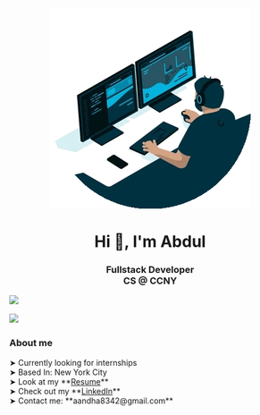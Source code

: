 <div align="center"><img src="header.gif"></div>

<h1 align="center">Hi 👋, I'm Abdul</h1>
<h3 align="center">
Fullstack Developer <br>
CS @ CCNY</h3>

<p align="center">

</p>


<img src="https://user-images.githubusercontent.com/73097560/115834477-dbab4500-a447-11eb-908a-139a6edaec5c.gif">

<!-- <h4 align="left">Connect with me!</h4>
<p align="left">
- <img align="center" src="https://raw.githubusercontent.com/rahuldkjain/github-profile-readme-generator/master/src/images/icons/Social/linked-in-alt.svg" height="15" width="20" /> Abdul Andha<br>
- 📧 aandha8342@gmail.com
</p> -->

<p align="left">
  <img src="https://github-readme-stats.vercel.app/api?username=Abdul-Andha&show_icons=true&hide_border=true&&count_private=true&include_all_commits=true&theme=radical" />
</p>

<h3>About me</h3>
➤ Currently looking for internships <br>
➤ Based In: New York City <br>
➤ Look at my **<a align="center" href="https://drive.google.com/file/d/1JqCgPuNtUTr2JKiHf0zW3WDBAdzsH8ae/view?usp=sharing" target="_blank">Resume</a>** <br>
➤ Check out my **<a align="center" href="https://www.linkedin.com/in/abdul-andha/" target="_blank">LinkedIn</a>** <br>
➤ Contact me: **aandha8342@gmail.com**

<!--
**Abdul-Andha/Abdul-Andha** is a ✨ _special_ ✨ repository because its `README.md` (this file) appears on your GitHub profile.

Here are some ideas to get you started:

-> I’m currently working on ...
- 🌱 I’m currently learning ...
- 👯 I’m looking to collaborate on ...
- 🤔 I’m looking for help with ...
- 💬 Ask me about ...
- 📫 How to reach me: ...
- 😄 Pronouns: ...
- ⚡ Fun fact: ...
-->
